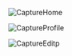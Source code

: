 
![CaptureHome](https://user-images.githubusercontent.com/61586802/151679210-4e80bf4a-f932-473e-9404-ea4ac0336b5b.PNG)

![CaptureProfile](https://user-images.githubusercontent.com/61586802/151679208-9356ccfc-1ea1-47ea-9883-4ce473c6f8cf.PNG)

![CaptureEditp](https://user-images.githubusercontent.com/61586802/151679209-3e2dddd2-7158-460f-aef7-2fff1826476a.PNG)
